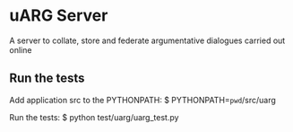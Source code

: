 uARG Server
===========

A server to collate, store and federate argumentative dialogues carried out online


Run the tests
-------------

Add application src to the PYTHONPATH:
    $ PYTHONPATH=`pwd`/src/uarg

Run the tests:
    $ python test/uarg/uarg_test.py
